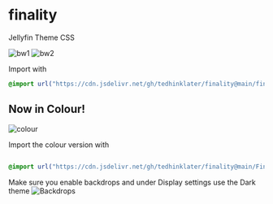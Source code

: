 # finality
Jellyfin Theme CSS

![bw1](https://i.imgur.com/DECqjBq.png)
![bw2](https://i.imgur.com/G0rQpbR.png)

Import with

```css
@import url("https://cdn.jsdelivr.net/gh/tedhinklater/finality@main/finality.css");

```

## Now in Colour!
![colour](https://i.imgur.com/PkUwErw.png)

Import the colour version with

```css

@import url("https://cdn.jsdelivr.net/gh/tedhinklater/finality@main/Finality-Coloured.css");

```

Make sure you enable backdrops and under Display settings use the Dark theme
![Backdrops](https://i.imgur.com/uQiKzy4.png)
